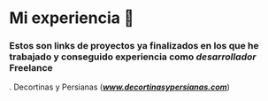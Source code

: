 # Mi experiencia 🚀

### Estos son links de proyectos ya finalizados en los que he trabajado y conseguido experiencia como ***desarrollador*** Freelance

. Decortinas y Persianas (***www.decortinasypersianas.com***)
